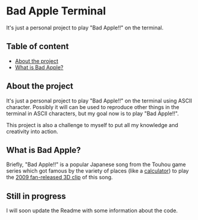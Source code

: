 # Bad Apple Terminal
It's just a personal project to play "Bad Apple!!" on the terminal.

## Table of content
* [About the project](https://github.com/Hens4n/bad-apple-terminal#about-the-project)
* [What is Bad Apple?](https://github.com/Hens4n/bad-apple-terminal#what-is-bad-apple)

## About the project
It's just a personal project to play "Bad Apple!!" on the terminal using ASCII character. Possibly it will can be used to reproduce other things in the terminal in ASCII characters, but my goal now is to play "Bad Apple!!".

This project is also a challenge to myself to put all my knowledge and creativity into action.

## What is Bad Apple?
Briefly, "Bad Apple!!" is a popular Japanese song from the Touhou game series which got famous by the variety of places (like a [calculator](https://youtu.be/6pAeWf3NPNU)) to play the [2009 fan-released 3D clip](https://youtu.be/UkgK8eUdpAo) of this song. 

## Still in progress
I will soon update the Readme with some information about the code.
